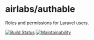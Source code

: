 # airlabs/authable

Roles and permissions for Laravel users.

[![Build Status](https://travis-ci.org/airlabspl/authable.svg?branch=master)](https://travis-ci.org/airlabspl/authable)
[![Maintainability](https://api.codeclimate.com/v1/badges/e96f6325cbec916762db/maintainability)](https://codeclimate.com/github/airlabspl/authable/maintainability)
